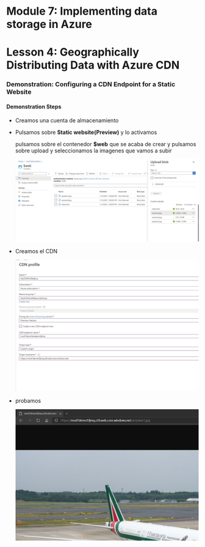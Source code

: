 # Module 7: Implementing data storage in Azure

# Lesson 4: Geographically Distributing Data with Azure CDN

### Demonstration: Configuring a CDN Endpoint for a Static Website

#### Demonstration Steps

- Creamos una cuenta de almacenamiento

- Pulsamos sobre **Static website(Preview)** y lo activamos

  pulsamos sobre el contenedor **$web** que se acaba de crear y pulsamos sobre upload y seleccionamos la imagenes que vamos a subir
  
  ![](./img/Captura1.jpg)





- Creamos el CDN

  ![](./img/Captura2.jpg)

- probamos

  ![](./img/Captura3.jpg)